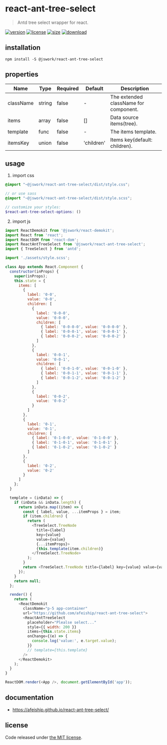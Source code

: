 # react-ant-tree-select
> Antd tree select wrapper for react.

[![version][version-image]][version-url]
[![license][license-image]][license-url]
[![size][size-image]][size-url]
[![download][download-image]][download-url]

## installation
```shell
npm install -S @jswork/react-ant-tree-select
```

## properties
| Name      | Type   | Required | Default    | Description                           |
| --------- | ------ | -------- | ---------- | ------------------------------------- |
| className | string | false    | -          | The extended className for component. |
| items     | array  | false    | []         | Data source items(tree).              |
| template  | func   | false    | -          | The items template.                   |
| itemsKey  | union  | false    | 'children' | Items key(default: children).         |


## usage
1. import css
  ```scss
  @import "~@jswork/react-ant-tree-select/dist/style.css";

  // or use sass
  @import "~@jswork/react-ant-tree-select/dist/style.scss";

  // customize your styles:
  $react-ant-tree-select-options: ()
  ```
2. import js
  ```js
  import ReactDemokit from '@jswork/react-demokit';
  import React from 'react';
  import ReactDOM from 'react-dom';
  import ReactAntTreeSelect from '@jswork/react-ant-tree-select';
  import { TreeSelect } from 'antd';

  import './assets/style.scss';

  class App extends React.Component {
    constructor(inProps) {
      super(inProps);
      this.state = {
        items: [
          {
            label: '0-0',
            value: '0-0',
            children: [
              {
                label: '0-0-0',
                value: '0-0-0',
                children: [
                  { label: '0-0-0-0', value: '0-0-0-0' },
                  { label: '0-0-0-1', value: '0-0-0-1' },
                  { label: '0-0-0-2', value: '0-0-0-2' }
                ]
              },
              {
                label: '0-0-1',
                value: '0-0-1',
                children: [
                  { label: '0-0-1-0', value: '0-0-1-0' },
                  { label: '0-0-1-1', value: '0-0-1-1' },
                  { label: '0-0-1-2', value: '0-0-1-2' }
                ]
              },
              {
                label: '0-0-2',
                value: '0-0-2'
              }
            ]
          },
          {
            label: '0-1',
            value: '0-1',
            children: [
              { label: '0-1-0-0', value: '0-1-0-0' },
              { label: '0-1-0-1', value: '0-1-0-1' },
              { label: '0-1-0-2', value: '0-1-0-2' }
            ]
          },
          {
            label: '0-2',
            value: '0-2'
          }
        ]
      };
    }

    template = (inData) => {
      if (inData && inData.length) {
        return inData.map((item) => {
          const { label, value, ...itemProps } = item;
          if (item.children) {
            return (
              <TreeSelect.TreeNode
                title={label}
                key={value}
                value={value}
                {...itemProps}>
                {this.template(item.children)}
              </TreeSelect.TreeNode>
            );
          }
          return <TreeSelect.TreeNode title={label} key={value} value={value} />;
        });
      }
      return null;
    };

    render() {
      return (
        <ReactDemokit
          className="p-5 app-container"
          url="https://github.com/afeiship/react-ant-tree-select">
          <ReactAntTreeSelect
            placeholder="Plealse select..."
            style={{ width: 200 }}
            items={this.state.items}
            onChange={(e) => {
              console.log('value:', e.target.value);
            }}
            // template={this.template}
          />
        </ReactDemokit>
      );
    }
  }

  ReactDOM.render(<App />, document.getElementById('app'));

  ```

## documentation
- https://afeiship.github.io/react-ant-tree-select/


## license
Code released under [the MIT license](https://github.com/afeiship/react-ant-tree-select/blob/master/LICENSE.txt).

[version-image]: https://img.shields.io/npm/v/@jswork/react-ant-tree-select
[version-url]: https://npmjs.org/package/@jswork/react-ant-tree-select

[license-image]: https://img.shields.io/npm/l/@jswork/react-ant-tree-select
[license-url]: https://github.com/afeiship/react-ant-tree-select/blob/master/LICENSE.txt

[size-image]: https://img.shields.io/bundlephobia/minzip/@jswork/react-ant-tree-select
[size-url]: https://github.com/afeiship/react-ant-tree-select/blob/master/dist/react-ant-tree-select.min.js

[download-image]: https://img.shields.io/npm/dm/@jswork/react-ant-tree-select
[download-url]: https://www.npmjs.com/package/@jswork/react-ant-tree-select
